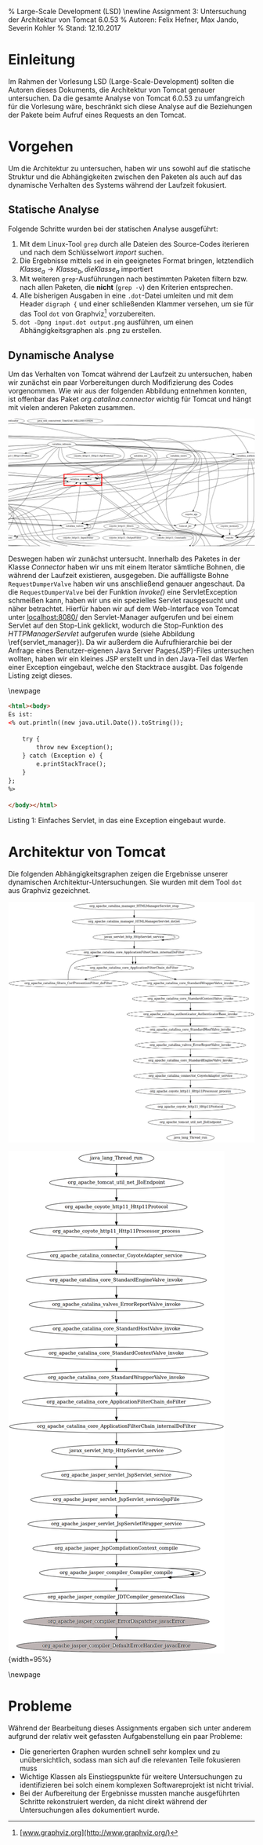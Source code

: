 % Large-Scale Development (LSD) \newline Assignment 3: Untersuchung der Architektur von Tomcat 6.0.53
% Autoren: Felix Hefner, Max Jando, Severin Kohler
% Stand: 12.10.2017

# Einleitung

Im Rahmen der Vorlesung LSD (Large-Scale-Development) sollten die Autoren dieses Dokuments, die Architektur von Tomcat genauer untersuchen. Da die gesamte Analyse von Tomcat 6.0.53 zu umfangreich für die Vorlesung wäre, beschränkt sich diese Analyse auf die Beziehungen der Pakete beim Aufruf eines Requests an den Tomcat. 

# Vorgehen

Um die Architektur zu untersuchen, haben wir uns sowohl auf die statische Struktur und die Abhängigkeiten zwischen den Paketen als auch auf das dynamische Verhalten des Systems während der Laufzeit fokusiert.

## Statische Analyse

Folgende Schritte wurden bei der statischen Analyse ausgeführt:

1. Mit dem Linux-Tool `grep` durch alle Dateien des Source-Codes iterieren und nach dem Schlüsselwort *import* suchen.
2. Die Ergebnisse mittels `sed` in ein geeignetes Format bringen, letztendlich $Klasse_a \rightarrow Klasse_b, die Klasse_a$ importiert
3. Mit weiteren `grep`-Ausführungen nach bestimmten Paketen filtern bzw. nach allen Paketen, die **nicht** (`grep -v`) den Kriterien entsprechen.
4. Alle bisherigen Ausgaben in eine `.dot`-Datei umleiten und mit dem Header `digraph {` und einer schließenden Klammer versehen, um sie für das Tool `dot` von Graphviz[^1] vorzubereiten.
5. `dot -Dpng input.dot output.png` ausführen, um einen Abhängigkeitsgraphen als .png zu erstellen.

## Dynamische Analyse

Um das Verhalten von Tomcat während der Laufzeit zu untersuchen, haben wir zunächst ein paar Vorbereitungen durch Modifizierung des Codes vorgenommen. Wie wir aus der folgenden Abbildung entnehmen konnten, ist offenbar das Paket *org.catalina.connector* wichtig für Tomcat und hängt mit vielen anderen Paketen zusammen. 

![Ausschnitt aus dem Graphen der Abhängigkeiten sämtlicher Klassen](pictures/ausschnitt_statische_analyse.png)

Deswegen haben wir zunächst untersucht. Innerhalb des Paketes in der Klasse *Connector* haben wir uns mit einem Iterator sämtliche Bohnen, die während der Laufzeit existieren, ausgegeben. Die auffälligste Bohne `RequestDumperValve` haben wir uns anschließend genauer angeschaut. Da die `RequestDumperValve` bei der Funktion *invoke()* eine ServletException schmeißen kann, haben wir uns ein spezielles Servlet rausgesucht und näher betrachtet. Hierfür haben wir auf dem Web-Interface von Tomcat unter [localhost:8080/](http://localhost:8080/) den Servlet-Manager aufgerufen und bei einem Servlet auf den Stop-Link geklickt, wodurch die Stop-Funktion des *HTTPManagerServlet* aufgerufen wurde (siehe Abbildung \ref{servlet_manager}). Da wir außerdem die Aufrufhierarchie bei der Anfrage eines Benutzer-eigenen Java Server Pages(JSP)-Files untersuchen wollten, haben wir ein kleines JSP erstellt und in den Java-Teil das Werfen einer Exception eingebaut, welche den Stacktrace ausgibt. Das folgende Listing zeigt dieses.

\newpage

[^1]: [www.graphviz.org](http://www.graphviz.org/)

```html
<html><body>
Es ist:
<% out.println((new java.util.Date()).toString());

    try {
        throw new Exception();
    } catch (Exception e) {
        e.printStackTrace();
    }
};
%>

</body></html>
```

Listing 1: Einfaches Servlet, in das eine Exception eingebaut wurde.
 
# Architektur von Tomcat

Die folgenden Abhängigkeitsgraphen zeigen die Ergebnisse unserer dynamischen Architektur-Untersuchungen. Sie wurden mit dem Tool  `dot` aus Graphviz gezeichnet.

![Handling des Requests der Funktion stop der Servlet-Manager-Web-Oberfläche\label{servlet_manager}](pictures/manager_request_ohne_klassen.png)

![Handling des Requests beim Aufruf eines Servlets](pictures/servlet_request.png){width=95%}

\newpage

# Probleme

Während der Bearbeitung dieses Assignments ergaben sich unter anderem aufgrund der relativ weit gefassten Aufgabenstellung ein paar Probleme:

- Die generierten Graphen wurden schnell sehr komplex und zu unübersichtlich, sodass man sich auf die relevanten Teile fokusieren muss 
- Wichtige Klassen als Einstiegspunkte für weitere Untersuchungen zu identifizieren bei solch einem komplexen Softwareprojekt ist nicht trivial.
- Bei der Aufbereitung der Ergebnisse mussten manche ausgeführten Schritte rekonstruiert werden, da nicht direkt während der Untersuchungen alles dokumentiert wurde.
